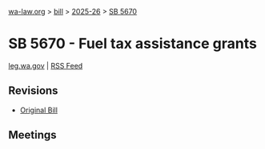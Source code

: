 [wa-law.org](/) > [bill](/bill/) > [2025-26](/bill/2025-26/) > [SB 5670](/bill/2025-26/sb/5670/)

# SB 5670 - Fuel tax assistance grants
[leg.wa.gov](https://app.leg.wa.gov/billsummary?BillNumber=5670&Year=2025&Initiative=false) | [RSS Feed](./rss.xml)

## Revisions
* [Original Bill](1/)

## Meetings
